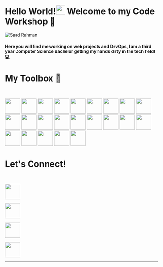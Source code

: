 <h1> Hello World!<img src="https://raw.githubusercontent.com/MartinHeinz/MartinHeinz/master/wave.gif" width="30px">
 Welcome to my Code Workshop 🔧 </h1>
 
![Saad Rahman](https://user-images.githubusercontent.com/81616266/194923876-3db0189a-cd9a-4b21-a9c5-7f80f28fafda.png)


 <h4>Here you will find me working on web projects and DevOps, I am a third year Computer Science Bachelor getting my hands dirty in the tech field! 💻
 </h4>
 
 

 
 
 
 







<h1>My Toolbox 🧰</h2>
<br>
<p>
<img src="https://user-images.githubusercontent.com/81616266/194828587-61038de5-b0ce-4073-abd8-fa75a0ef6c9c.svg" width="50" height="50"  >
<img src="https://user-images.githubusercontent.com/81616266/194829483-3921209a-d1ca-44f5-b887-fc4ac9bcf7ec.svg" width="50" height="50" >
<img src="https://user-images.githubusercontent.com/81616266/194829165-ae5be5b8-f3b7-4ef3-bc40-0ce0da4595ec.svg" width="50" height="50">
<img src="https://user-images.githubusercontent.com/81616266/194829225-031acad0-c544-4bfe-8b2b-9f813cf25d1f.svg" width="50" height="50">
<img src="https://user-images.githubusercontent.com/81616266/194829117-9d1b8e25-a61b-4844-b03f-331352a7823a.svg" width="50" height="50">
<img src="https://user-images.githubusercontent.com/81616266/194829065-8d479c16-38e4-4b5d-bb73-dd31e72ea453.svg" width="50" height="50">
<img src="https://user-images.githubusercontent.com/81616266/194828835-8040636b-912c-48a3-8adf-81f74c83accb.svg" width="50" height="50">
<img src="https://user-images.githubusercontent.com/81616266/194828767-599d855a-a5e5-4dd8-8b61-e195c3690e2c.svg" width="50" height="50">
<img src="https://user-images.githubusercontent.com/81616266/194829401-924c7ecf-ac9a-4b14-a21e-d9cc71a8dd30.svg" width="50" height="50">
<img src="https://user-images.githubusercontent.com/81616266/194830433-1ba9342d-f899-4634-8740-1b59489fb00b.svg" width="50" height="50">
<img src="https://user-images.githubusercontent.com/81616266/194830346-6a3d9ae3-5ca3-4702-8665-fdd0f44a4ff7.svg" width="50" height="50">
<img src="https://user-images.githubusercontent.com/81616266/194830294-ba97d1e6-9228-435b-8f96-7e9e73454f69.svg" width="50" height="50">
<img src="https://user-images.githubusercontent.com/81616266/194830246-6953f44e-dad1-469d-a25f-9c557c51fb38.svg" width="50" height="50">
<img src="https://user-images.githubusercontent.com/81616266/194830173-5e13c1b1-906d-4c2b-92e2-dd9d07e1592f.svg" width="50" height="50">
<img src="https://user-images.githubusercontent.com/81616266/194830042-a5067f0d-8cfc-40b3-9503-3ad69d90dfc8.svg" width="50" height="50">
<img src="https://user-images.githubusercontent.com/81616266/194829973-b323ce39-3df7-4ebc-8c6f-b6367cc61ccd.svg" width="50" height="50">
<img src="https://user-images.githubusercontent.com/81616266/194829916-13bd8b9d-8cc8-44e9-92f8-c0be1426f562.svg" width="50" height="50">
<img src="https://user-images.githubusercontent.com/81616266/194829848-39991646-b6b7-4b9f-be46-98d2f0a278ec.svg" width="50" height="50">
<img src="https://user-images.githubusercontent.com/81616266/194829742-1e45bac2-548a-4753-9c7f-b13f710188eb.svg" width="50" height="50">
<img src="https://user-images.githubusercontent.com/81616266/194829702-3fb7ca71-a43a-40f3-b638-1c56cd15f652.svg" width="50" height="50">
<img src="https://user-images.githubusercontent.com/81616266/194829638-e18c7f6f-e758-4560-9fc1-25501bc1efed.svg" width="50" height="50">
<img src="https://user-images.githubusercontent.com/81616266/194829573-c75c447e-020f-4f60-80f3-79612705ec85.svg" width="50" height="50">

<img src="https://user-images.githubusercontent.com/81616266/194827466-d2cca8c5-24fe-460c-9ddd-5ff240b7f856.svg" width="50" height="50">
</p>



<h1>Let's Connect!</h1>
<br>


<a href="https://www.facebook.com/saad.rahman.5621/"><img src="https://user-images.githubusercontent.com/81616266/194835538-b5c3cb6b-19c3-48ca-ab97-8df1cf82035f.svg" width="50" height="50"></a>

 
<a href="https://twitter.com/TechGuySaad"><img src="https://user-images.githubusercontent.com/81616266/194835625-8ef6faa8-1aff-4b55-a676-dbcf95e1caec.svg" width="50" height="50"></a>

<a href="https://www.linkedin.com/in/saad-rahman-59696a1bb/"><img src="https://user-images.githubusercontent.com/81616266/194836712-f1333a7f-f856-481a-b268-93f000265f79.svg" width="50" height="50"></a>

<a href="https://www.youtube.com/channel/UCaaJe4ieqjNmTvdMkmJ2Lew">
<img src="https://user-images.githubusercontent.com/81616266/194925155-124c8657-02ce-4ce8-a3bd-c81db0c3ed57.png" width="50" height="50">
</a>





<hr>







<!--
**TechGuySaad/TechGuySaad** is a ✨ _special_ ✨ repository because its `README.md` (this file) appears on your GitHub profile.

Here are some ideas to get you started:

- 🔭 I’m currently working on ...
- 🌱 I’m currently learning ...
- 👯 I’m looking to collaborate on ...
- 🤔 I’m looking for help with ...
- 💬 Ask me about ...
- 📫 How to reach me: ...
- 😄 Pronouns: ...
- ⚡ Fun fact: ...
-->
